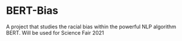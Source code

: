 # BERT-Bias
A project that studies the racial bias within the powerful NLP algorithm BERT. Will be used for Science Fair 2021
